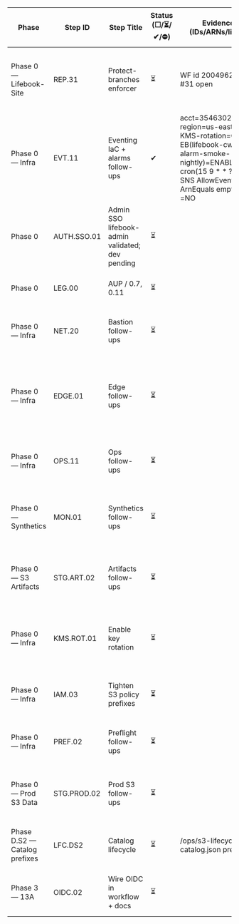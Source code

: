 Phase | Step ID | Step Title | Status (☐/⏳/✔/⛔) | Evidence (IDs/ARNs/links) | Decisions | Blockers | Next actions (max 3) | Owner | Target (YYYY-MM-DD)
--- | --- | --- | --- | --- | --- | --- | --- | --- | ---
Phase 0 — Lifebook-Site | REP.31 | Protect-branches enforcer | ⏳ | WF id 200496210; PR #31 open |  |  | Merge PR #31 \| Dispatch enforcer + verify release/* \| Add contributor guide & collaborator reviews | Zach | 
Phase 0 — Infra | EVT.11 | Eventing IaC + alarms follow-ups | ✔ | acct=354630286254; region=us-east-1; KMS-rotation=ON; EB(lifebook-cw-alarm-smoke-nightly)=ENABLED cron(15 9 * * ? *); SNS AllowEventBridge ArnEquals empty?=NO |  |  |  | Zach | 
Phase 0 | AUTH.SSO.01 | Admin SSO lifebook-admin validated; dev pending | ⏳ |  |  |  | aws configure sso + sso login \| Doc profile switch in /ops/README \| — | Zach | 
Phase 0 | LEG.00 | AUP / 0.7, 0.11 | ⏳ |  |  |  | Draft AUP \| Set review window \| Track in gates-status.json | Zach | 2025-10-31
Phase 0 — Infra | NET.20 | Bastion follow-ups | ⏳ |  |  |  | Add stop/start schedule \| Restrict SG egress to endpoints \| Tag/capture in IaC | Zach | 
Phase 0 — Infra | EDGE.01 | Edge follow-ups | ⏳ |  |  |  | Verify Host not forwarded \| Confirm ViaService decrypts in CloudTrail \| Keep OAC in IaC + /sources/* invalidations | Zach | 
Phase 0 — Infra | OPS.11 | Ops follow-ups | ⏳ |  |  |  | Set paste-run conventions \| Schedule periodic audits \| Add one-click verify | Zach | 
Phase 0 — Synthetics | MON.01 | Synthetics follow-ups | ⏳ |  |  |  | Wire canary alarms→SNS alerts \| Add more health endpoints \| Nightly ALARM→OK smoke | Zach | 
Phase 0 — S3 Artifacts | STG.ART.02 | Artifacts follow-ups | ⏳ |  |  |  | Consider BucketKeyEnabled \| Tag bucket + record in IaC \| Add prefix-scoped conditions | Zach | 
Phase 0 — Infra | KMS.ROT.01 | Enable key rotation | ⏳ |  |  |  | Rotate alias/lifebook-synthetics \| Rotate alias/lifebook-s3-prod \| Verify alerts topic key + rotation | Zach | 
Phase 0 — Infra | IAM.03 | Tighten S3 policy prefixes | ⏳ |  |  |  | Tighten to exact prefixes \| Commit policy docs \| Set annual review reminder | Zach | 
Phase 0 — Infra | PREF.02 | Preflight follow-ups | ⏳ |  |  |  | Add CI/pre-push Preflight gate \| Hook smoke tests \| Doc paste-run conventions | Zach | 
Phase 0 — Prod S3 Data | STG.PROD.02 | Prod S3 follow-ups | ⏳ |  |  |  | IaC bucket/VPCE/KMS \| Enable S3 logs + Config rules \| Change alarms + KMS rotation | Zach | 
Phase D.S2 — Catalog prefixes | LFC.DS2 | Catalog lifecycle | ⏳ | /ops/s3-lifecycle-catalog.json present |  |  | Apply lifecycle to prod \| Verify transitions \| Surface 'Restoring <5m' badge | Zach | 
Phase 3 — 13A | OIDC.02 | Wire OIDC in workflow + docs | ⏳ |  |  |  | Hook GH workflow to assume role \| Document in README \| — | Zach | 
